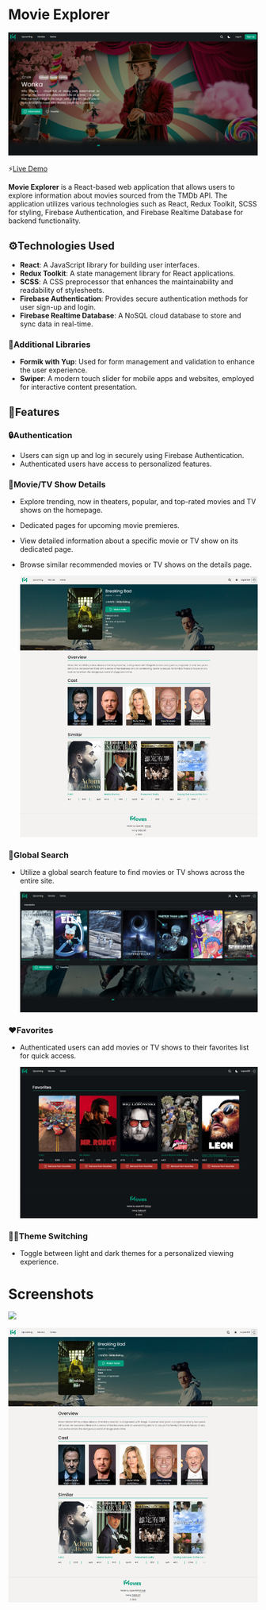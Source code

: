 # Movie Explorer

![Preview](public/assets/preview-homepage.png)

⚡️[Live Demo](https://aspen-movie-app.netlify.app/)

**Movie Explorer** is a React-based web application that allows users to explore information about movies sourced from the TMDb API. The application utilizes various technologies such as React, Redux Toolkit, SCSS for styling, Firebase Authentication, and Firebase Realtime Database for backend functionality.

## ⚙️Technologies Used

- **React**: A JavaScript library for building user interfaces.
- **Redux Toolkit**: A state management library for React applications.
- **SCSS**: A CSS preprocessor that enhances the maintainability and readability of stylesheets.
- **Firebase Authentication**: Provides secure authentication methods for user sign-up and login.
- **Firebase Realtime Database**: A NoSQL cloud database to store and sync data in real-time.

### 💠Additional Libraries

- **Formik with Yup**: Used for form management and validation to enhance the user experience.
- **Swiper**: A modern touch slider for mobile apps and websites, employed for interactive content presentation.

## 📝Features

### 🔒Authentication
- Users can sign up and log in securely using Firebase Authentication.
- Authenticated users have access to personalized features.
  

### 🎥Movie/TV Show Details
- Explore trending, now in theaters, popular, and top-rated movies and TV shows on the homepage.
- Dedicated pages for upcoming movie premieres.
- View detailed information about a specific movie or TV show on its dedicated page.
- Browse similar recommended movies or TV shows on the details page.

  ![](public/assets/preview-movie-page.png)
  

### 🔎Global Search
- Utilize a global search feature to find movies or TV shows across the entire site.

  ![](public/assets/preview-search.png)
  

### ❤️Favorites
- Authenticated users can add movies or TV shows to their favorites list for quick access.
 
  ![](public/assets/preview-favorites.png)
  

### 🌚🌝Theme Switching
- Toggle between light and dark themes for a personalized viewing experience.


# Screenshots

  ![](public/assets/preview-homepage-full.png)


  ![](public/assets/preview-movie-page.png)
